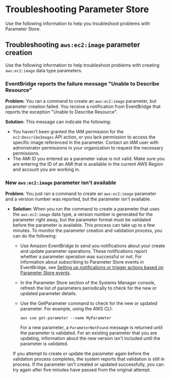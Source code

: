 # Troubleshooting Parameter Store<a name="parameter-store-troubleshooting"></a>

Use the following information to help you troubleshoot problems with Parameter Store\.

## Troubleshooting `aws:ec2:image` parameter creation<a name="ps-ec2-aliases-troubleshooting"></a>

Use the following information to help troubleshoot problems with creating `aws:ec2:image` data type parameters\.

### EventBridge reports the failure message "Unable to Describe Resource"<a name="ps-ec2-aliases-1"></a>

**Problem**: You ran a command to create an `aws:ec2:image` parameter, but parameter creation failed\. You receive a notification from EventBridge that reports the exception "Unable to Describe Resource"\. 

**Solution**: This message can indicate the following: 
+ You haven't been granted the IAM permission for the `ec2:DescribeImages` API action, or you lack permission to access the specific image referenced in the parameter\. Contact an IAM user with administrator permissions in your organization to request the necessary permissions\.
+ The AMI ID you entered as a parameter value is not valid\. Make sure you are entering the ID of an AMI that is available in the current AWS Region and account you are working in\.

### New `aws:ec2:image` parameter isn't available<a name="ps-ec2-aliases-2"></a>

**Problem**: You just ran a command to create an `aws:ec2:image` parameter and a version number was reported, but the parameter isn't available\.
+ **Solution**: When you run the command to create a parameter that uses the `aws:ec2:image` data type, a version number is generated for the parameter right away, but the parameter format must be validated before the parameter is available\. This process can take up to a few minutes\. To monitor the parameter creation and validation process, you can do the following:
  + Use Amazon EventBridge to send you notifications about your create and update parameter operations\. These notifications report whether a parameter operation was successful or not\. For information about subscribing to Parameter Store events in EventBridge, see [Setting up notifications or trigger actions based on Parameter Store events](sysman-paramstore-cwe.md)\.
  + In the Parameter Store section of the Systems Manager console, refresh the list of parameters periodically to check for the new or updated parameter details\.
  + Use the GetParameter command to check for the new or updated parameter\. For example, using the AWS CLI:

    ```
    aws ssm get-parameter --name MyParameter
    ```

    For a new parameter, a `ParameterNotFound` message is returned until the parameter is validated\. For an existing parameter that you are updating, information about the new version isn't included until the parameter is validated\.

  If you attempt to create or update the parameter again before the validation process completes, the system reports that validation is still in process\. If the parameter isn't created or updated successfully, you can try again after five minutes have passed from the original attempt\. 